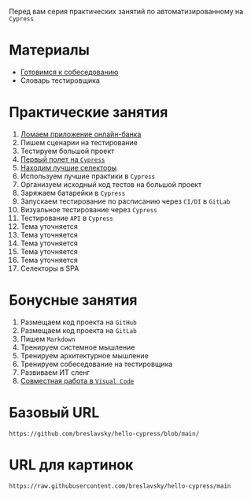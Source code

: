 Перед вам серия практических занятий по автоматизированному на `Cypress`

# Материалы

* [Готовимся к собеседованию](interview.md)
* Словарь тестировщика

# Практические занятия

1. [Ломаем приложение онлайн-банка](classes/became_a_tester.md)
2. Пишем сценарии на тестирование
3. Тестируем большой проект
4. [Первый полет на `Cypress`](cypress_test_flight.md)
5. [Находим лучшие селекторы](best_selectors.md)
6. Используем лучшие практики в `Cypress`
7. Организуем исходный код тестов на большой проект
8. Заряжаем батарейки в `Cypress`
9.  Запускаем тестирование по расписанию через `CI/DI` в `GitLab`
10. Визуальное тестирование через `Cypress`
11. Тестирование `API` в `Cypress`
12. Тема уточняется
13. Тема уточняется
14. Тема уточняется
15. Тема уточняется
16. Тема уточняется
17. Селекторы в SPA

# Бонусные занятия
1. Размещаем код проекта на `GitHub`
2. Размещаем код проекта на `GitLab`
3. Пишем `Markdown`
4. Тренируем системное мышление
5. Тренируем архитектурное мышление
6. Тренируем собеседование на тестировщика
7. Развиваем ИТ сленг
8. [Совместная работа в `Visual Code`](visual_code_share.md)

# Базовый URL
```
https://github.com/breslavsky/hello-cypress/blob/main/
```

# URL для картинок
```
https://raw.githubusercontent.com/breslavsky/hello-cypress/main
```